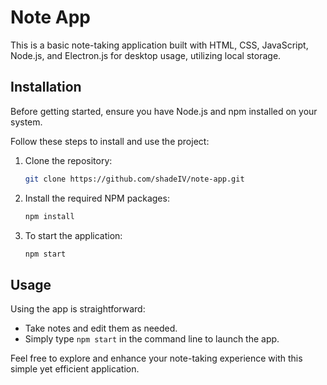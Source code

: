 # Note App

This is a basic note-taking application built with HTML, CSS, JavaScript, Node.js, and Electron.js for desktop usage, utilizing local storage.

## Installation

Before getting started, ensure you have Node.js and npm installed on your system.

Follow these steps to install and use the project:

1. Clone the repository:

    ```bash
    git clone https://github.com/shadeIV/note-app.git
    ```

2. Install the required NPM packages:

    ```bash
    npm install
    ```

3. To start the application:

    ```bash
    npm start
    ```

## Usage

Using the app is straightforward:

- Take notes and edit them as needed.
- Simply type `npm start` in the command line to launch the app.

Feel free to explore and enhance your note-taking experience with this simple yet efficient application.
